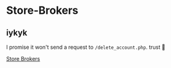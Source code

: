 # Store-Brokers

## iykyk

I promise it won't send a request to `/delete_account.php`. trust 🙏

[Store Brokers](https://paperblock01.github.io/Store-Brokers/)
